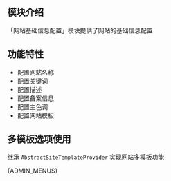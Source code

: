 ## 模块介绍

「网站基础信息配置」模块提供了网站的基础信息配置

## 功能特性

- 配置网站名称
- 配置关键词
- 配置描述
- 配置备案信息
- 配置主色调
- 配置网站模板

## 多模板选项使用

继承 `AbstractSiteTemplateProvider` 实现网站多模板功能 


{ADMIN_MENUS}